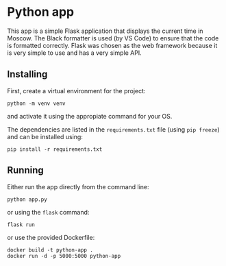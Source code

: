 # Python app

This app is a simple Flask application that displays the current time in Moscow.
The Black formatter is used (by VS Code) to ensure that the code is formatted correctly.
Flask was chosen as the web framework because it is very simple to use and has a very simple API.

## Installing

First, create a virtual environment for the project:

```
python -m venv venv
```

and activate it using the appropiate command for your OS.

The dependencies are listed in the `requirements.txt` file (using `pip freeze`) and can be installed using:

```
pip install -r requirements.txt
```

## Running

Either run the app directly from the command line:

```
python app.py
```

or using the `flask` command:

```
flask run
```

or use the provided Dockerfile:

```
docker build -t python-app .
docker run -d -p 5000:5000 python-app
```
